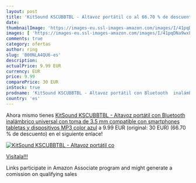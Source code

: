 ```yaml
---
layout: post
title: 'KitSound KSCUBBTBL - Altavoz portátil co al 66.70 % de descuento'
date: 
thumbnailImage: 'https://images-eu.ssl-images-amazon.com/images/I/41pqDNa9wxL._SL200_.jpg'
images: [ 'https://images-eu.ssl-images-amazon.com/images/I/41pqDNa9wxL._SL200_.jpg' ]
comments: true
category: ofertas
author: ring
slug: 'B00NLA4QU6-es'
description:
actualPrice: 9.99 EUR
currency: EUR
price: 9.99
comparePrice: 30 EUR
inStock: true
prodname: 'KitSound KSCUBBTBL - Altavoz portátil con Bluetooth  inalámbrico  universal  con toma de 3.5 mm compatible con smartphones  tabletas y dispositivos MP3  color azul'
country: 'es'
---
```


Ahora mismo tienes [KitSound KSCUBBTBL - Altavoz portátil con Bluetooth  inalámbrico  universal  con toma de 3.5 mm compatible con smartphones  tabletas y dispositivos MP3  color azul](https://www.amazon.es/dp/B00NLA4QU6/?tag=tolees-21) a 9.99 EUR (original: 30 EUR) (66.70 %  de descuento) en el siguiente enlace!

[![KitSound KSCUBBTBL - Altavoz portátil co](https://images-eu.ssl-images-amazon.com/images/I/41pqDNa9wxL._SL200_.jpg)](https://www.amazon.es/dp/B00NLA4QU6/?tag=tolees-21)

[Visítala!!!](https://www.amazon.es/dp/B00NLA4QU6/?tag=tolees-21)

Links participate in Amazon Associate program and might generate a comission on qualifying sales
